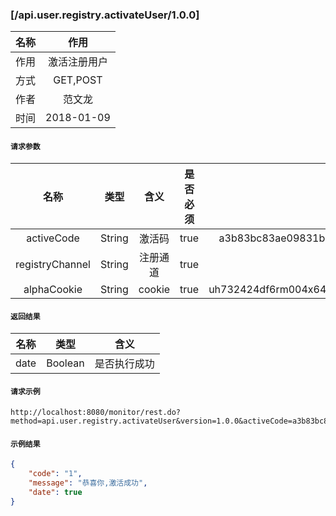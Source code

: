 ### [/api.user.registry.activateUser/1.0.0]

| 名称 | 作用 |
| :-: | :------------------: |
| 作用 | 激活注册用户 |
| 方式 | GET,POST |
| 作者 | 范文龙 |
| 时间 | 2018-01-09 |


#### `请求参数`

| 名称 | 类型 | 含义 | 是否必须 | 示例值 |
| :-: | :-: | :-: | :-: | :-: |
| activeCode | String | 激活码 | true | a3b83bc83ae09831b65746d30580263ce8235e5b |
| registryChannel | String | 注册通道 | true | email |
| alphaCookie | String | cookie | true | uh732424df6rm004x64q_htd6vof6k0y6662rlvxl9k1b97 |


#### `返回结果`

| 名称 | 类型 | 含义 |
| :-: | :-: | :-: |
| date | Boolean | 是否执行成功 |

#### `请求示例`

```
http://localhost:8080/monitor/rest.do?method=api.user.registry.activateUser&version=1.0.0&activeCode=a3b83bc83ae09831b65746d30580263ce8235e5b&registryChannel=email&alphaCookie=uh732424df6rm004x64q_htd6vof6k0y6662rlvxl9k1b97
```

#### `示例结果`

```json
{
    "code": "1",
    "message": "恭喜你,激活成功",
    "date": true
}
```
